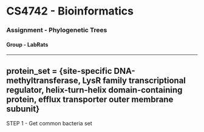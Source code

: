 # CS4742 - Bioinformatics 
### Assignment - Phylogenetic Trees
#### Group - LabRats

---
protein_set = {site-specific DNA-methyltransferase, LysR family transcriptional regulator,
helix-turn-helix domain-containing protein, efflux transporter outer
membrane subunit}
---

STEP 1 - Get common bacteria set